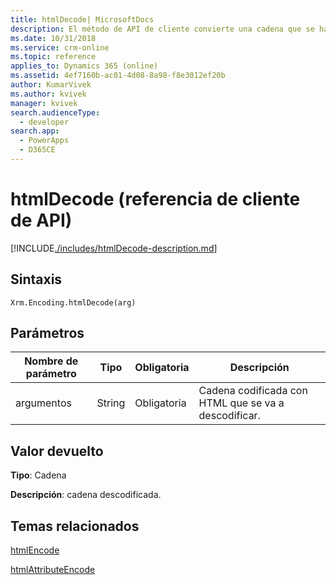 ```yaml
---
title: htmlDecode| MicrosoftDocs
description: El método de API de cliente convierte una cadena que se ha codificado con HTML en una cadena descodificada.
ms.date: 10/31/2018
ms.service: crm-online
ms.topic: reference
applies_to: Dynamics 365 (online)
ms.assetid: 4ef7160b-ac01-4d08-8a98-f8e3012ef20b
author: KumarVivek
ms.author: kvivek
manager: kvivek
search.audienceType:
  - developer
search.app:
  - PowerApps
  - D365CE
---
```

# <a name="htmldecode-client-api-reference"></a>htmlDecode (referencia de cliente de API)



[!INCLUDE[./includes/htmlDecode-description.md](./includes/htmlDecode-description.md)] 

## <a name="syntax"></a>Sintaxis

`Xrm.Encoding.htmlDecode(arg)`

## <a name="parameters"></a>Parámetros

|Nombre de parámetro        | Tipo           | Obligatoria  |Descripción  |
| ------------- |-------------| -----|-----|
|argumentos        | String           | Obligatoria  |Cadena codificada con HTML que se va a descodificar.  |


## <a name="return-value"></a>Valor devuelto

**Tipo**: Cadena

**Descripción**: cadena descodificada.

## <a name="related-topics"></a>Temas relacionados

[htmlEncode](htmlEncode.md)

[htmlAttributeEncode](htmlAttributeEncode.md)
